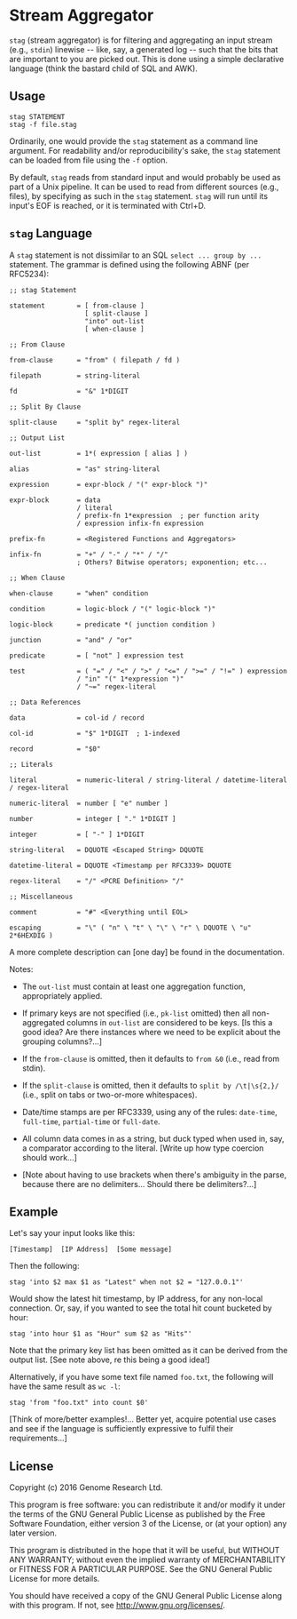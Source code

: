 # Stream Aggregator

`stag` (stream aggregator) is for filtering and aggregating an input
stream (e.g., `stdin`) linewise -- like, say, a generated log -- such
that the bits that are important to you are picked out. This is done
using a simple declarative language (think the bastard child of SQL and
AWK).

## Usage

    stag STATEMENT
    stag -f file.stag

Ordinarily, one would provide the `stag` statement as a command line
argument. For readability and/or reproducibility's sake, the `stag`
statement can be loaded from file using the `-f` option.

By default, `stag` reads from standard input and would probably be used
as part of a Unix pipeline. It can be used to read from different
sources (e.g., files), by specifying as such in the `stag` statement.
`stag` will run until its input's EOF is reached, or it is terminated
with Ctrl+D.

## `stag` Language

A `stag` statement is not dissimilar to an SQL `select ... group by ...`
statement. The grammar is defined using the following ABNF (per
RFC5234):

    ;; stag Statement

    statement        = [ from-clause ]
                       [ split-clause ]
                       "into" out-list
                       [ when-clause ]

    ;; From Clause

    from-clause      = "from" ( filepath / fd )
  
    filepath         = string-literal

    fd               = "&" 1*DIGIT

    ;; Split By Clause

    split-clause     = "split by" regex-literal

    ;; Output List

    out-list         = 1*( expression [ alias ] )

    alias            = "as" string-literal 

    expression       = expr-block / "(" expr-block ")"

    expr-block       = data
                     / literal
                     / prefix-fn 1*expression  ; per function arity
                     / expression infix-fn expression

    prefix-fn        = <Registered Functions and Aggregators>

    infix-fn         = "+" / "-" / "*" / "/"
                     ; Others? Bitwise operators; exponention; etc...

    ;; When Clause

    when-clause      = "when" condition

    condition        = logic-block / "(" logic-block ")"

    logic-block      = predicate *( junction condition )

    junction         = "and" / "or"

    predicate        = [ "not" ] expression test

    test             = ( "=" / "<" / ">" / "<=" / ">=" / "!=" ) expression
                     / "in" "(" 1*expression ")"
                     / "~=" regex-literal

    ;; Data References

    data             = col-id / record

    col-id           = "$" 1*DIGIT  ; 1-indexed

    record           = "$0"

    ;; Literals

    literal          = numeric-literal / string-literal / datetime-literal / regex-literal

    numeric-literal  = number [ "e" number ]

    number           = integer [ "." 1*DIGIT ]

    integer          = [ "-" ] 1*DIGIT

    string-literal   = DQUOTE <Escaped String> DQUOTE

    datetime-literal = DQUOTE <Timestamp per RFC3339> DQUOTE

    regex-literal    = "/" <PCRE Definition> "/"

    ;; Miscellaneous

    comment          = "#" <Everything until EOL>

    escaping         = "\" ( "n" \ "t" \ "\" \ "r" \ DQUOTE \ "u" 2*6HEXDIG )

A more complete description can [one day] be found in the documentation.

Notes:

* The `out-list` must contain at least one aggregation function,
  appropriately applied.

* If primary keys are not specified (i.e., `pk-list` omitted) then all
  non-aggregated columns in `out-list` are considered to be keys. [Is
  this a good idea? Are there instances where we need to be explicit
  about the grouping columns?...]

* If the `from-clause` is omitted, then it defaults to `from &0` (i.e.,
  read from stdin).

* If the `split-clause` is omitted, then it defaults to
  `split by /\t|\s{2,}/` (i.e., split on tabs or two-or-more
  whitespaces).

* Date/time stamps are per RFC3339, using any of the rules: `date-time`,
  `full-time`, `partial-time` or `full-date`.

* All column data comes in as a string, but duck typed when used in,
  say, a comparator according to the literal. [Write up how type
  coercion should work...]

* [Note about having to use brackets when there's ambiguity in the
  parse, because there are no delimiters... Should there be
  delimiters?...]

## Example

Let's say your input looks like this:

    [Timestamp]  [IP Address]  [Some message]

Then the following:

    stag 'into $2 max $1 as "Latest" when not $2 = "127.0.0.1"'

Would show the latest hit timestamp, by IP address, for any non-local
connection. Or, say, if you wanted to see the total hit count bucketed
by hour:

    stag 'into hour $1 as "Hour" sum $2 as "Hits"'

Note that the primary key list has been omitted as it can be derived
from the output list. [See note above, re this being a good idea!]

Alternatively, if you have some text file named `foo.txt`, the following
will have the same result as `wc -l`:

    stag 'from "foo.txt" into count $0'

[Think of more/better examples!... Better yet, acquire potential use
cases and see if the language is sufficiently expressive to fulfil their
requirements...]

## License

Copyright (c) 2016 Genome Research Ltd.

This program is free software: you can redistribute it and/or modify it
under the terms of the GNU General Public License as published by the
Free Software Foundation, either version 3 of the License, or (at your
option) any later version.

This program is distributed in the hope that it will be useful, but
WITHOUT ANY WARRANTY; without even the implied warranty of
MERCHANTABILITY or FITNESS FOR A PARTICULAR PURPOSE. See the GNU General
Public License for more details.

You should have received a copy of the GNU General Public License along
with this program. If not, see <http://www.gnu.org/licenses/>.
